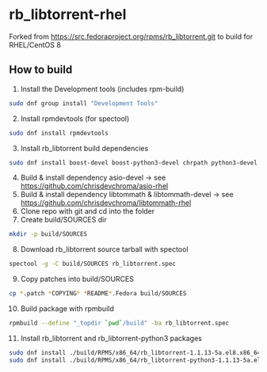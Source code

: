 # rb_libtorrent-rhel
Forked from https://src.fedoraproject.org/rpms/rb_libtorrent.git to build for RHEL/CentOS 8

## How to build
1. Install the Development tools (includes rpm-build)
```bash
sudo dnf group install "Development Tools"
```
2. Install rpmdevtools (for spectool)
```bash
sudo dnf install rpmdevtools
```
3. Install rb_libtorrent build dependencies
```bash
sudo dnf install boost-devel boost-python3-devel chrpath python3-devel
```
4. Build & install dependency asio-devel -> see https://github.com/chrisdevchroma/asio-rhel
5. Build & install dependency libtommath & libtommath-devel -> see https://github.com/chrisdevchroma/libtommath-rhel
6. Clone repo with git and cd into the folder
7. Create build/SOURCES dir
```bash
mkdir -p build/SOURCES
```
8. Download rb_libtorrent source tarball with spectool
```bash
spectool -g -C build/SOURCES rb_libtorrent.spec
```
9. Copy patches into build/SOURCES
```bash
cp *.patch *COPYING* *README*.Fedora build/SOURCES
```
10. Build package with rpmbuild
```bash
rpmbuild --define "_topdir `pwd`/build" -ba rb_libtorrent.spec
```
11. Install rb_libtorrent and rb_libtorrent-python3 packages
```bash
sudo dnf install ./build/RPMS/x86_64/rb_libtorrent-1.1.13-5a.el8.x86_64.rpm
sudo dnf install ./build/RPMS/x86_64/rb_libtorrent-python3-1.1.13-5a.el8.x86_64.rpm
```
